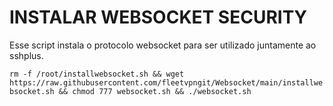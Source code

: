 # INSTALAR WEBSOCKET SECURITY

Esse script instala o protocolo websocket para ser utilizado juntamente ao sshplus.

`rm -f /root/installwebsocket.sh && wget https://raw.githubusercontent.com/fleetvpngit/Websocket/main/installwebsocket.sh && chmod 777 websocket.sh && ./websocket.sh`